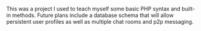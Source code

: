 This was a project I used to teach myself some basic PHP syntax and built-in methods.  Future plans include a database schema that will allow persistent user profiles as well as multiple chat rooms and p2p messaging.
